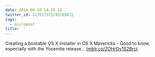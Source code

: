 ```yaml
---
date: 2014-09-30 14:25:22
twitter_id: 517017375745769472
tags:
  - micropost
title: ''
---
```


Creating a bootable OS X installer in OS X Mavericks - Good to know, especially with the Yosemite release... [tmblr.co/ZOHrOy1S2Brct](http://tmblr.co/ZOHrOy1S2Brct)
